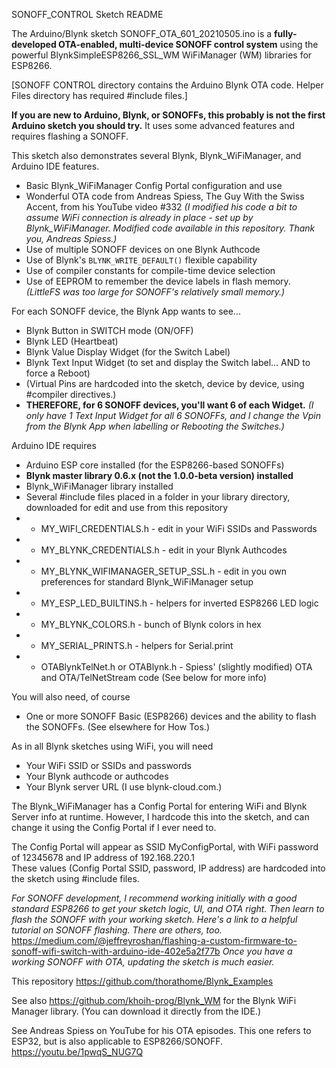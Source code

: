 SONOFF_CONTROL Sketch README

The Arduino/Blynk sketch SONOFF_OTA_601_20210505.ino is a **fully-developed OTA-enabled, multi-device SONOFF control system** using the powerful BlynkSimpleESP8266_SSL_WM WiFiManager (WM) libraries for ESP8266. 

[SONOFF CONTROL directory contains the Arduino Blynk OTA code. Helper Files directory has required #include files.]

**If you are new to Arduino, Blynk, or SONOFFs, this probably is not the first Arduino sketch you should try.** It uses some advanced features and requires flashing a SONOFF. 

This sketch also demonstrates several Blynk, Blynk_WiFiManager, and Arduino IDE features.
* Basic Blynk_WiFiManager Config Portal configuration and use
* Wonderful OTA code from Andreas Spiess, The Guy With the Swiss Accent, from his YouTube video #332  _(I modified his code a bit to assume WiFi connection is already in place - set up by Blynk_WiFiManager. Modified code available in this repository. Thank you, Andreas Spiess.)_
* Use of multiple SONOFF devices on one Blynk Authcode
* Use of Blynk's ```BLYNK_WRITE_DEFAULT()``` flexible capability
* Use of compiler constants for compile-time device selection
* Use of EEPROM to remember the device labels in flash memory. _(LittleFS was too large for SONOFF's relatively small memory.)_

For each SONOFF device, the Blynk App wants to see...
* Blynk Button in SWITCH mode (ON/OFF)
* Blynk LED (Heartbeat)
* Blynk Value Display Widget (for the Switch Label)
* Blynk Text Input Widget (to set and display the Switch label... AND to force a Reboot)
* (Virtual Pins are hardcoded into the sketch, device by device, using #compiler directives.)
* **THEREFORE, for 6 SONOFF devices, you'll want 6 of each Widget.** _(I only have 1 Text Input Widget for all 6 SONOFFs, and I change the Vpin from the Blynk App when labelling or Rebooting the Switches.)_

Arduino IDE requires 
* Arduino ESP core installed (for the ESP8266-based SONOFFs)
* **Blynk master library 0.6.x (not the 1.0.0-beta version) installed**
* Blynk_WiFiManager library installed
* Several #include files placed in a folder in your library directory, downloaded for edit and use from this repository
* * MY_WIFI_CREDENTIALS.h - edit in your WiFi SSIDs and Passwords
* * MY_BLYNK_CREDENTIALS.h - edit in your Blynk Authcodes 
* * MY_BLYNK_WIFIMANAGER_SETUP_SSL.h - edit in you own preferences for standard Blynk_WiFiManager setup
* * MY_ESP_LED_BUILTINS.h - helpers for inverted ESP8266 LED logic
* * MY_BLYNK_COLORS.h - bunch of Blynk colors in hex
* * MY_SERIAL_PRINTS.h - helpers for Serial.print
* * OTABlynkTelNet.h or OTABlynk.h - Spiess' (slightly modified) OTA and OTA/TelNetStream code (See below for more info)

You will also need, of course
* One or more SONOFF Basic (ESP8266) devices and the ability to flash the SONOFFs. (See elsewhere for How Tos.)

As in all Blynk sketches using WiFi, you will need
* Your WiFi SSID or SSIDs and passwords
* Your Blynk authcode or authcodes
* Your Blynk server URL (I use blynk-cloud.com.)

The Blynk_WiFiManager has a Config Portal for entering WiFi and Blynk Server info at runtime. However, I hardcode this into the sketch, and can change it using the Config Portal if I ever need to. 

The Config Portal will appear as SSID MyConfigPortal, with WiFi password of 12345678
and IP address of 192.168.220.1  
These values (Config Portal SSID, password, IP address) are hardcoded into the sketch
using #include files. 

_For SONOFF development, I recommend working initially with a good standard ESP8266 to get your sketch logic, UI, and OTA right. Then learn to flash the SONOFF with your working sketch. Here's a link to a helpful tutorial on SONOFF flashing. There are others, too._
https://medium.com/@jeffreyroshan/flashing-a-custom-firmware-to-sonoff-wifi-switch-with-arduino-ide-402e5a2f77b _Once you have a working SONOFF with OTA, updating the sketch is much easier._
   
This repository https://github.com/thorathome/Blynk_Examples 
   
See also https://github.com/khoih-prog/Blynk_WM for the Blynk WiFi Manager library. (You can download it directly from the IDE.)

See Andreas Spiess on YouTube for his OTA episodes. This one refers to ESP32, but is also applicable to ESP8266/SONOFF.
https://youtu.be/1pwqS_NUG7Q

